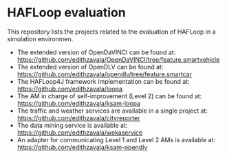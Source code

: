 # HAFLoop evaluation

This repository lists the projects related to the evaluation of HAFLoop in a simulation environmen.
- The extended version of OpenDaVINCI can be found at: https://github.com/edithzavala/OpenDaVINCI/tree/feature.smartvehicle 
- The extended version of OpenDLV can be found at: https://github.com/edithzavala/opendlv/tree/feature.smartcar 
- The HAFLoop4J framework implementation can be found at: https://github.com/edithzavala/loopa 
- The AM in charge of self-improvement (Level 2) can be found at: https://github.com/edithzavala/ksam-loopa 
- The traffic and weather services are available in a single project at: https://github.com/edithzavala/cityreporter
- The data mining service is available at: https://github.com/edithzavala/wekaservice 
- An adapter for communicating Level 1 and Level 2 AMs is available at: https://github.com/edithzavala/ksam-opendlv
